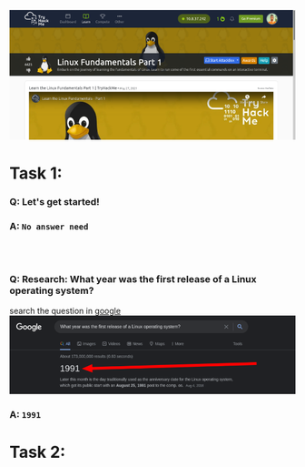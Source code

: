 ![linux](images/fundamentals-part-1.png)

**<h1>Task 1:</h1>**

<h3>Q: Let's get started!</h3>

### A: `No answer need`
<br/>
<br/>
<h3>Q: Research: What year was the first release of a Linux operating system?</h3>

search the question in [google](https://www.google.com)
<br/>
![1991](images/1991.png)

### A: `1991`<br/>

**<h1>Task 2:</h1>**